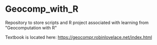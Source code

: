 # Geocomp_with_R
Repository to store scripts and R project associated with learning from "Geocomputation with R"

Textbook is located here: https://geocompr.robinlovelace.net/index.html
